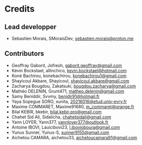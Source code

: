 # Credits

## Lead developper

- Sebastien Morais, SMoraisDev, sebastien.morais@proton.me

## Contributors
- Geoffray Gaborit, Jofresh, gaborit.geoffray@gmail.com
- Kévin Bockstael, allinchico, kevin.bockstael@hotmail.com
- Koné Bachirou, konebachirou, konebachirou1@gmail.com
- Shayicoul Akbare, Shayicoul, shayicoul.akbare@gmail.com
- Zacharya Bougdou, Zakatsuki, bougdou.zacharya@gmail.com
- Mathéo DELENIN, Grunt471, matheo.delenin@gmail.com
- Samy Beniddir, Svvmy, benidir91@hotmail.fr
- Yaya Sopegue SORO, xunita, 20216016@etud.univ-evry.fr
- Maxime COMMARET, Maxime91680, m_commaret@orange.fr
- Bilal KEBIR, bkebir, bilal.kebir.pro@gmail.com
- Chahet Sid Ali, Sidalicha, chahetsidali@gmail.com
- Yann LOYER, Yann377, yannloyer377@outlook.fr
- Antoine IBOVI, Lauicibovi23, l.ibovioboura@gmail.com
- Yunus Sunner, Yunus-S, sunner9155@gmail.com
- Aichetou CAMARA, aichetou33, aichetoucamara91@gmail.com
